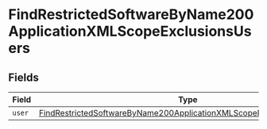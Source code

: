 # FindRestrictedSoftwareByName200ApplicationXMLScopeExclusionsUsers


## Fields

| Field                                                                                                                                                                     | Type                                                                                                                                                                      | Required                                                                                                                                                                  | Description                                                                                                                                                               |
| ------------------------------------------------------------------------------------------------------------------------------------------------------------------------- | ------------------------------------------------------------------------------------------------------------------------------------------------------------------------- | ------------------------------------------------------------------------------------------------------------------------------------------------------------------------- | ------------------------------------------------------------------------------------------------------------------------------------------------------------------------- |
| `user`                                                                                                                                                                    | [FindRestrictedSoftwareByName200ApplicationXMLScopeExclusionsUsersUser](../../models/operations/findrestrictedsoftwarebyname200applicationxmlscopeexclusionsusersuser.md) | :heavy_minus_sign:                                                                                                                                                        | N/A                                                                                                                                                                       |